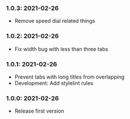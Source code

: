 ### 1.0.3: 2021-02-26

* Remove speed dial related things

### 1.0.2: 2021-02-26

* Fix width bug with less than three tabs

### 1.0.1: 2021-02-26

* Prevent tabs with long titles from overlapping
* Development: Add stylelint rules

### 1.0.0: 2021-02-26

* Release first version
